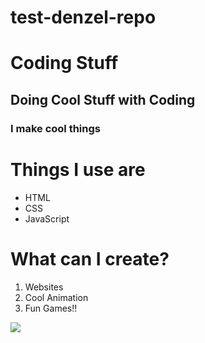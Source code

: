 # test-denzel-repo
# Coding Stuff #

## Doing Cool Stuff with Coding ## 

### I make cool things ###

# Things I use are #

* HTML
* CSS 
* JavaScript

# What can I create? #

1. Websites 
1. Cool Animation
1. Fun Games!!

![](./https://thumbor.forbes.com/thumbor/640x640/https://blogs-images.forbes.com/forbestechcouncil/files/2019/01/canva-photo-editor-8-7.jpg?width=960)
